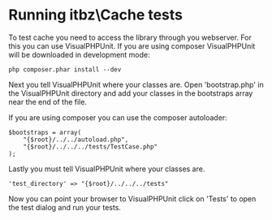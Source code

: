 Running itbz\Cache tests
========================

To test cache you need to access the library through you webserver. For
this you can use VisualPHPUnit. If you are using composer VisualPHPUnit
will be downloaded in development mode:

    php composer.phar install --dev

Next you tell VisualPHPUnit where your classes are. Open 'bootstrap.php'
in the VisualPHPUnit directory and add your classes in the bootstraps
array near the end of the file.

If you are using composer you can use the composer autoloader:

    $bootstraps = array(
        "{$root}/../../autoload.php",
        "{$root}/../../../tests/TestCase.php"
    );

Lastly you must tell VisualPHPUnit where your classes are.

    'test_directory' => "{$root}/../../../tests"

Now you can point your browser to VisualPHPUnit click on 'Tests' to open
the test dialog and run your tests.
